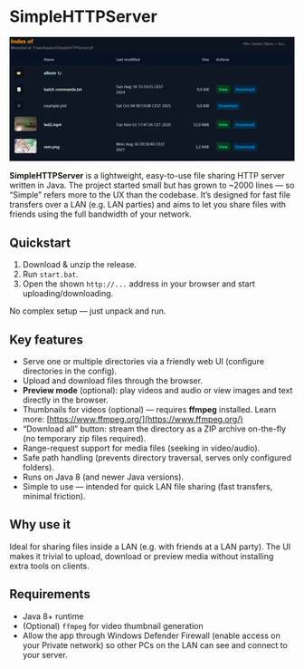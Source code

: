 # SimpleHTTPServer

![Screenshot of the Website](preview.png)

**SimpleHTTPServer** is a lightweight, easy-to-use file sharing HTTP server written in Java. The project started small but has grown to ~2000 lines — so “Simple” refers more to the UX than the codebase. It’s designed for fast file transfers over a LAN (e.g. LAN parties) and aims to let you share files with friends using the full bandwidth of your network.

## Quickstart

1. Download & unzip the release.
2. Run `start.bat`.
3. Open the shown `http://...` address in your browser and start uploading/downloading.

No complex setup — just unpack and run.

## Key features

* Serve one or multiple directories via a friendly web UI (configure directories in the config).
* Upload and download files through the browser.
* **Preview mode** (optional): play videos and audio or view images and text directly in the browser.
* Thumbnails for videos (optional) — requires **ffmpeg** installed. Learn more: [https://www.ffmpeg.org/](https://www.ffmpeg.org/)
* “Download all” button: stream the directory as a ZIP archive on-the-fly (no temporary zip files required).
* Range-request support for media files (seeking in video/audio).
* Safe path handling (prevents directory traversal, serves only configured folders).
* Runs on Java 8 (and newer Java versions).
* Simple to use — intended for quick LAN file sharing (fast transfers, minimal friction).

## Why use it

Ideal for sharing files inside a LAN (e.g. with friends at a LAN party). The UI makes it trivial to upload, download or preview media without installing extra tools on clients.

## Requirements

* Java 8+ runtime
* (Optional) `ffmpeg` for video thumbnail generation
* Allow the app through Windows Defender Firewall (enable access on your Private network) so other PCs on the LAN can see and connect to your server.


